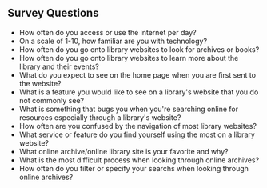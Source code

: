 ## Survey Questions

* How often do you access or use the internet per day?
* On a scale of 1-10, how familiar are you with technology?
* How often do you go onto library websites to look for archives or books?
* How often do you go onto library websites to learn more about the library and their events?
* What do you expect to see on the home page when you are first sent to the website?
* What is a feature you would like to see on a library's website that you do not commonly see?
* What is something that bugs you when you're searching online for resources especially through a library's website?
* How often are you confused by the navigation of most library websites?
* What service or feature do you find yourself using the most on a library website?
* What online archive/online library site is your favorite and why?
* What is the most difficult process when looking through online archives?
* How often do you filter or specify your searchs when looking through online archives?

